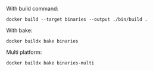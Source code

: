 With build command:

```
docker build --target binaries --output ./bin/build .
```

With bake:

```
docker buildx bake binaries
```

Multi platform:

```
docker buildx bake binaries-multi
```
